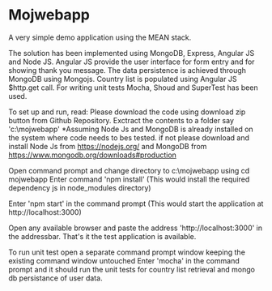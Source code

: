 Mojwebapp
===================

A very simple demo application using the MEAN stack. 

The solution has been implemented using MongoDB, Express, Angular JS and Node JS. Angular JS provide the user interface for form entry and for showing thank you message.
The data persistence is achieved through MongoDB using Mongojs. Country list is populated using Angular JS  $http.get call. For writing unit tests Mocha, Shoud and SuperTest has been used. 



To set up and run, read:
Please download the code using download zip button from Github Repository. Exctract the contents to a folder say 'c:\mojwebapp'
*Assuming Node Js and MongoDB is already installed on the system where code needs to bes tested. if not please download and install Node Js from https://nodejs.org/ and MongoDB from https://www.mongodb.org/downloads#production

Open command prompt and change directory to c:\mojwebapp using cd mojwebapp
Enter command 'npm install'
(This would install the required dependency js in node_modules directory)

Enter 'npm start' in the command prompt
(This would start the application at http://localhost:3000)

Open any available browser and paste the address 'http://localhost:3000' in the addressbar. That's it the test application is available.


To run unit test open a separate command prompt window keeping the existing command window untouched
Enter 'mocha' in the command prompt and it should run the unit tests for country list retrieval and mongo db persistance of user data. 